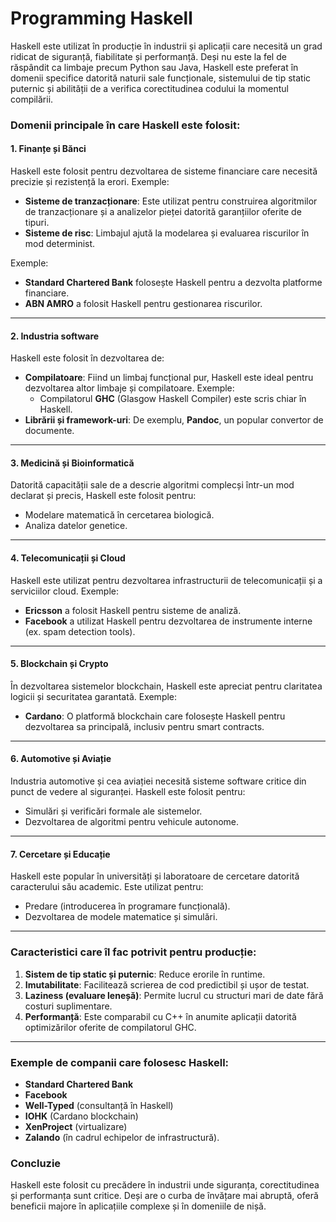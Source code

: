 # Programming Haskell

Haskell este utilizat în producție în industrii și aplicații care necesită un grad ridicat de siguranță, fiabilitate și performanță. Deși nu este la fel de răspândit ca limbaje precum Python sau Java, Haskell este preferat în domenii specifice datorită naturii sale funcționale, sistemului de tip static puternic și abilității de a verifica corectitudinea codului la momentul compilării.

### Domenii principale în care Haskell este folosit:

#### 1. **Finanțe și Bănci**
Haskell este folosit pentru dezvoltarea de sisteme financiare care necesită precizie și rezistență la erori. Exemple:
- **Sisteme de tranzacționare**: Este utilizat pentru construirea algoritmilor de tranzacționare și a analizelor pieței datorită garanțiilor oferite de tipuri.
- **Sisteme de risc**: Limbajul ajută la modelarea și evaluarea riscurilor în mod determinist.

Exemple:
- **Standard Chartered Bank** folosește Haskell pentru a dezvolta platforme financiare.
- **ABN AMRO** a folosit Haskell pentru gestionarea riscurilor.

---

#### 2. **Industria software**
Haskell este folosit în dezvoltarea de:
- **Compilatoare**: Fiind un limbaj funcțional pur, Haskell este ideal pentru dezvoltarea altor limbaje și compilatoare. Exemple:
  - Compilatorul **GHC** (Glasgow Haskell Compiler) este scris chiar în Haskell.
- **Librării și framework-uri**: De exemplu, **Pandoc**, un popular convertor de documente.

---

#### 3. **Medicină și Bioinformatică**
Datorită capacității sale de a descrie algoritmi complecși într-un mod declarat și precis, Haskell este folosit pentru:
- Modelare matematică în cercetarea biologică.
- Analiza datelor genetice.

---

#### 4. **Telecomunicații și Cloud**
Haskell este utilizat pentru dezvoltarea infrastructurii de telecomunicații și a serviciilor cloud. Exemple:
- **Ericsson** a folosit Haskell pentru sisteme de analiză.
- **Facebook** a utilizat Haskell pentru dezvoltarea de instrumente interne (ex. spam detection tools).

---

#### 5. **Blockchain și Crypto**
În dezvoltarea sistemelor blockchain, Haskell este apreciat pentru claritatea logicii și securitatea garantată. Exemple:
- **Cardano**: O platformă blockchain care folosește Haskell pentru dezvoltarea sa principală, inclusiv pentru smart contracts.

---

#### 6. **Automotive și Aviație**
Industria automotive și cea aviației necesită sisteme software critice din punct de vedere al siguranței. Haskell este folosit pentru:
- Simulări și verificări formale ale sistemelor.
- Dezvoltarea de algoritmi pentru vehicule autonome.

---

#### 7. **Cercetare și Educație**
Haskell este popular în universități și laboratoare de cercetare datorită caracterului său academic. Este utilizat pentru:
- Predare (introducerea în programare funcțională).
- Dezvoltarea de modele matematice și simulări.

---

### Caracteristici care îl fac potrivit pentru producție:
1. **Sistem de tip static și puternic**: Reduce erorile în runtime.
2. **Imutabilitate**: Facilitează scrierea de cod predictibil și ușor de testat.
3. **Laziness (evaluare leneșă)**: Permite lucrul cu structuri mari de date fără costuri suplimentare.
4. **Performanță**: Este comparabil cu C++ în anumite aplicații datorită optimizărilor oferite de compilatorul GHC.

---

### Exemple de companii care folosesc Haskell:
- **Standard Chartered Bank**
- **Facebook**
- **Well-Typed** (consultanță în Haskell)
- **IOHK** (Cardano blockchain)
- **XenProject** (virtualizare)
- **Zalando** (în cadrul echipelor de infrastructură).

### Concluzie
Haskell este folosit cu precădere în industrii unde siguranța, corectitudinea și performanța sunt critice. Deși are o curba de învățare mai abruptă, oferă beneficii majore în aplicațiile complexe și în domeniile de nișă.
